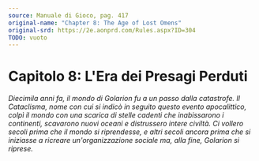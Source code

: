 ```yaml
---
source: Manuale di Gioco, pag. 417
original-name: "Chapter 8: The Age of Lost Omens"
original-srd: https://2e.aonprd.com/Rules.aspx?ID=304
TODO: vuoto
---
```


# Capitolo 8: L'Era dei Presagi Perduti

_Diecimila anni fa, il mondo di Golarion fu a un passo dalla catastrofe. Il
Cataclisma, nome con cui si indicò in seguito questo evento apocalittico, colpì
il mondo con una scarica di stelle cadenti che inabissarono i continenti,
scavarono nuovi oceani e distrussero intere civiltà. Ci vollero secoli prima che
il mondo si riprendesse, e altri secoli ancora prima che si iniziasse a ricreare
un'organizzazione sociale ma, alla fine, Golarion si riprese._
